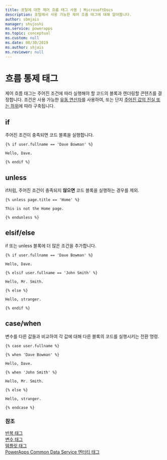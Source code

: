 ```yaml
---
title: 포털에 대한 제어 흐름 태그 사용 | MicrosoftDocs
description: 포털에서 사용 가능한 제어 흐름 태그에 대해 알아봅니다.
author: sbmjais
manager: shujoshi
ms.service: powerapps
ms.topic: conceptual
ms.custom: null
ms.date: 08/30/2019
ms.author: shjais
ms.reviewer: null
---
```


# <a name="control-flow-tags"></a>흐름 통제 태그

제어 흐름 태그는 주어진 조건에 따라 실행해야 할 코드의 블록과 렌더링할 콘텐츠를 결정합니다. 조건은 사용 가능한 [유동 연산자](liquid-operators.md)를 사용하여, 또는 단지 [주어진 값의 진실 또는 허위](liquid-conditional-operators.md)에 따라 구축됩니다.  

## <a name="if"></a>if

주어진 조건이 충족되면 코드 블록을 실행합니다.

```
{% if user.fullname == 'Dave Bowman' %}

Hello, Dave.

{% endif %}
```

## <a name="unless"></a>unless

if처럼, 주어진 조건이 충족되지 **않으면** 코드 블록을 실행하는 경우를 제외.

```
{% unless page.title == 'Home' %}

This is not the Home page.

{% endunless %}
```

## <a name="elsifelse"></a>elsif/else

if 또는 unless 블록에 더 많은 조건을 추가합니다.

```
{% if user.fullname == 'Dave Bowman' %}

Hello, Dave.

{% elsif user.fullname == 'John Smith' %}

Hello, Mr. Smith.

{% else %}

Hello, stranger.

{% endif %}
```

## <a name="casewhen"></a>case/when

변수를 다른 값들과 비교하여 각 값에 대해 다른 블록의 코드를 실행시키는 전환 명령.

```
{% case user.fullname %}

{% when 'Dave Bowman' %}

Hello, Dave.

{% when 'John Smith' %}

Hello, Mr. Smith.

{% else %}

Hello, stranger.

{% endcase %}
```

### <a name="see-also"></a>참조

[반복 태그](iteration-tags.md)<br>
[변수 태그](variable-tags.md)<br>
[템플릿 태그](template-tags.md)<br>
[PowerApps Common Data Service 엔터티 태그](portals-entity-tags.md)
